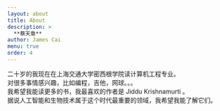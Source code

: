 ```yaml
---
layout: about
title: About
description: >
  **蔡天章**
author: James Cai
menu: true
order: 4
---
```

  二十岁的我现在在上海交通大学密西根学院读计算机工程专业。  
  对很多事情感兴趣，比如编程，吉他，网球。。。  
  我希望我能读更多的书，我最喜欢的作者是 Jiddu Krishnamurti 。  
  据说人工智能和生物技术属于这个时代最重要的领域，我希望我能了解它们。  
